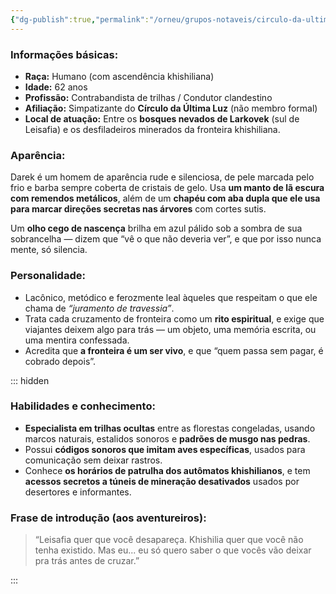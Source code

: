 ```yaml
---
{"dg-publish":true,"permalink":"/orneu/grupos-notaveis/circulo-da-ultima-luz/pessoas/darek-rastro-partido-thuell/","tags":["pessoas_notaveis"]}
---
```




### Informações básicas:

- **Raça:** Humano (com ascendência khishiliana)
- **Idade:** 62 anos
- **Profissão:** Contrabandista de trilhas / Condutor clandestino
- **Afiliação:** Simpatizante do **Círculo da Última Luz** (não membro formal)
- **Local de atuação:** Entre os **bosques nevados de Larkovek** (sul de Leisafia) e os desfiladeiros minerados da fronteira khishiliana.

### Aparência:

Darek é um homem de aparência rude e silenciosa, de pele marcada pelo frio e barba sempre coberta de cristais de gelo. Usa **um manto de lã escura com remendos metálicos**, além de um **chapéu com aba dupla que ele usa para marcar direções secretas nas árvores** com cortes sutis.

Um **olho cego de nascença** brilha em azul pálido sob a sombra de sua sobrancelha — dizem que “vê o que não deveria ver”, e que por isso nunca mente, só silencia.

### Personalidade:

- Lacônico, metódico e ferozmente leal àqueles que respeitam o que ele chama de _“juramento de travessia”_.
- Trata cada cruzamento de fronteira como um **rito espiritual**, e exige que viajantes deixem algo para trás — um objeto, uma memória escrita, ou uma mentira confessada.
- Acredita que **a fronteira é um ser vivo**, e que “quem passa sem pagar, é cobrado depois”.

::: hidden

### Habilidades e conhecimento:

- **Especialista em trilhas ocultas** entre as florestas congeladas, usando marcos naturais, estalidos sonoros e **padrões de musgo nas pedras**. 
- Possui **códigos sonoros que imitam aves específicas**, usados para comunicação sem deixar rastros.
- Conhece **os horários de patrulha dos autômatos khishilianos**, e tem **acessos secretos a túneis de mineração desativados** usados por desertores e informantes.

### Frase de introdução (aos aventureiros):

> “Leisafia quer que você desapareça. Khishilia quer que você não tenha existido. Mas eu... eu só quero saber o que vocês vão deixar pra trás antes de cruzar.”

:::